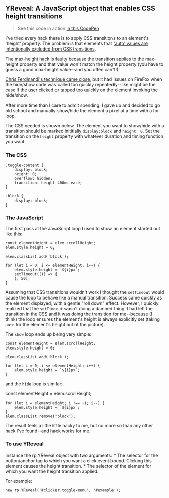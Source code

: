 ## YReveal: A JavaScript object that enables CSS height transitions

> See this code in action [in this CodePen](https://codepen.io/rogerpence/pen/RmMYzZ)

I've tried every hack there is to apply CSS transitions to an element's 'height' property. The problem is that elements that ['auto' values are intentionally excluded from CSS transitions](https://developer.mozilla.org/en-US/docs/Web/CSS/CSS_Transitions/Using_CSS_transitions#Which_CSS_properties_can_be_transitioned).
    
The [max-height hack is faulty](https://css-tricks.com/using-css-transitions-auto-dimensions/) because the transition applies to the max-height property and that value won't match the height property (you have to guess a good max-height value--and you often can't!).

[Chris Ferdinandi's technique came close](https://gomakethings.com/how-to-add-transition-animations-to-vanilla-javascript-show-and-hide-methods/), but it had issues on FireFox when the hide/show code was called too quickly repeatedly--like might be the case if the user clicked or tapped too quickly on the element invoking the hide/show.

After more time than I care to admit spending, I gave up and decided to go old school and manually show/hide the element a pixel at a time  with a for loop. 

The CSS needed is shown below. The element you want to show/hide with a transition should be marked inititially `display:block` and `height: 0`. Set the transition on the `height` property with whatever duration and timing function you want. 

### The CSS

    .toggle-content {
        display: block;
        height: 0;
        overflow: hidden;
        transition: height 400ms ease; 
    }

    .block {
        display: block;
    }

### The JavaScript 

The first pass at the JavaScript loop I used to show an element started out like this:

    const elementHeight = elem.scrollHeight;
    elem.style.height = 0;

    elem.classList.add('block');  

    for (let i = 0; i <= elementHeight; i++) {
        elem.style.height = `${i}px`;        
        setTimeout(()) => {
        }, 50);
    }            

Assuming that CSS transitions wouldn't work I thought the `setTimeout` would cause the loop to behave like a manual transition. Success came quickly as the element displayed, with a gentle "roll down" effect. However, I quickly realized that the `setTimeout` wasn't doing a damned thing! I had left the transition in the CSS and it was doing the transition for me--because (I think) the loop ensures the element's height is always explicitly set (taking `auto` for the element's height out of the picture). 

The `show` loop ends up being very simple: 

    const elementHeight = elem.scrollHeight;
    elem.style.height = 0;

    elem.classList.add('block');  

    for (let i = 0; i <= elementHeight; i++) {
        elem.style.height = `${i}px`;        
    }            

and the `hide` loop is similar:

   const elementHeight = elem.scrollHeight;

    for (let i = elementHeight; i !== -1; i--) {
        elem.style.height = `${i}px`;        
    }        
    elem.classList.remove('block');

The result feels a little little hacky to me, but no more so than any other hack I've found--and hack works for me. 
   
### To use YReveal
    
Instance the rp.YReveal object with two arguments:
    * The selector for the button/anchor tag to which you want a click event bound. Clicking this element causes the height transition.
    * The selector of the element for which you want the height transition applied.       

For example:           

    new rp.YReveal('#clicker.toggle-menu', '#example');